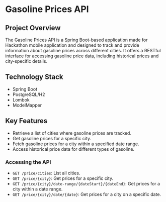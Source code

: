 # Gasoline Prices API

## Project Overview
The Gasoline Prices API is a Spring Boot-based application made for Hackathon mobile application and designed to track and provide information about gasoline prices across different cities. It offers a RESTful interface for accessing gasoline price data, including historical prices and city-specific details.

## Technology Stack
- Spring Boot
- PostgreSQL/H2
- Lombok
- ModelMapper

## Key Features
- Retrieve a list of cities where gasoline prices are tracked.
- Get gasoline prices for a specific city.
- Fetch gasoline prices for a city within a specified date range.
- Access historical price data for different types of gasoline.

### Accessing the API
- `GET /price/cities`: List all cities.
- `GET /price/{city}`: Get prices for a specific city.
- `GET /price/{city}/date-range/{dateStart}/{dateEnd}`: Get prices for a city within a date range.
- `GET /price/{city}/date/{date}`: Get prices for a city on a specific date.